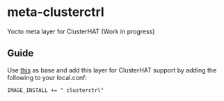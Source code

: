 # meta-clusterctrl
Yocto meta layer for ClusterHAT (Work in progress)

## Guide
Use [this](https://jumpnowtek.com/rpi/Raspberry-Pi-Systems-with-Yocto.html) as base and add this layer for ClusterHAT support by adding the following to your local.conf:

    IMAGE_INSTALL += " clusterctrl"
